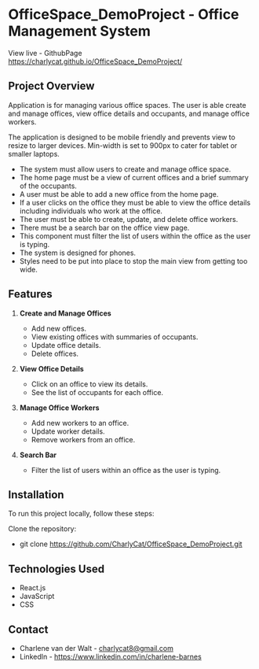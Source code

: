 # OfficeSpace_DemoProject - Office Management System
View live - GithubPage https://charlycat.github.io/OfficeSpace_DemoProject/

## Project Overview
Application is for managing various office spaces.
The user is able create and manage offices, view office details and occupants, and manage office workers. 

The application is designed to be mobile friendly and prevents view to resize to larger devices.
Min-width is set to 900px to cater for tablet or smaller laptops.

- The system must allow users to create and manage office space.
- The home page must be a view of current offices and a brief summary of the occupants.
- A user must be able to add a new office from the home page.
- If a user clicks on the office they must be able to view the office details including individuals who work at the office.
- The user must be able to create, update, and delete office workers.
- There must be a search bar on the office view page.
- This component must filter the list of users within the office as the user is typing.
- The system is designed for phones.
- Styles need to be put into place to stop the main view from getting too wide.

## Features
1. **Create and Manage Offices**
   - Add new offices.
   - View existing offices with summaries of occupants.
   - Update office details.
   - Delete offices.

2. **View Office Details**
   - Click on an office to view its details.
   - See the list of occupants for each office.

3. **Manage Office Workers**
   - Add new workers to an office.
   - Update worker details.
   - Remove workers from an office.

4. **Search Bar**
   - Filter the list of users within an office as the user is typing.

## Installation
To run this project locally, follow these steps:

Clone the repository:
   - git clone https://github.com/CharlyCat/OfficeSpace_DemoProject.git

## Technologies Used
- React.js
- JavaScript
- CSS

## Contact
- Charlene van der Walt - charlycat8@gmail.com
- LinkedIn - https://www.linkedin.com/in/charlene-barnes

